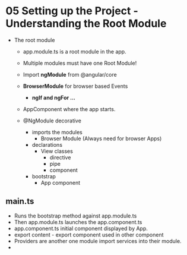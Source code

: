 # 05 Setting up the Project - Understanding the Root Module


- The root module
	- app.module.ts is a root module in the app.
	- Multiple modules must have one Root Module!

	- Import **ngModule** from @angular/core

	- **BrowserModule** for browser based Events
		- **ngIf and ngFor ...**
	- AppComponent where the app starts.

	- @NgModule decorative
		- imports the modules
			- Browser Module (Always need for browser Apps)
		- declarations
			- View classes
			 	- directive
				- pipe
				- component
		- bootstrap
			- App component



## main.ts

- Runs the bootstrap method against app.module.ts
- Then app.module.ts launches the app.component.ts
- app.component.ts initial component displayed by App.
- export content - export component used in other component
- Providers are another one module import services into their module.
-